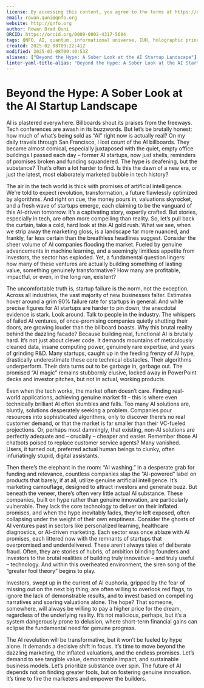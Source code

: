 ```yaml
---
license: By accessing this content, you agree to the terms at https://qnfo.org/LICENSE
email: rowan.quni@qnfo.org
website: http://qnfo.org
author: Rowan Brad Quni
ORCID: https://orcid.org/0009-0002-4317-5604
tags: QNFO, AI, quantum, informational universe, IUH, holographic principle
created: 2025-02-08T09:22:41Z
modified: 2025-03-08T09:40:53Z
aliases: ["Beyond the Hype: A Sober Look at the AI Startup Landscape"]
linter-yaml-title-alias: "Beyond the Hype: A Sober Look at the AI Startup Landscape"
---
```


# Beyond the Hype: A Sober Look at the AI Startup Landscape

AI is plastered everywhere. Billboards shout its praises from the freeways. Tech conferences are awash in its buzzwords. But let’s be brutally honest: how much of what’s being sold as “AI” right now is actually real? On my daily travels through San Francisco, I lost count of the AI billboards. They became almost comical, especially juxtaposed with the quiet, empty office buildings I passed each day – former AI startups, now just shells, reminders of promises broken and funding squandered. The hype is deafening, but the substance? That’s often a lot harder to find. Is this the dawn of a new era, or just the latest, most elaborately marketed bubble in tech history?

The air in the tech world is thick with promises of artificial intelligence. We’re told to expect revolution, transformation, a future flawlessly optimized by algorithms. And right on cue, the money pours in, valuations skyrocket, and a fresh wave of startups emerge, each claiming to be the vanguard of this AI-driven tomorrow. It’s a captivating story, expertly crafted. But stories, especially in tech, are often more compelling than reality.
So, let’s pull back the curtain, take a cold, hard look at this AI gold rush. What we see, when we strip away the marketing gloss, is a landscape far more nuanced, and frankly, far less certain than the breathless headlines suggest. Consider the sheer volume of AI companies flooding the market. Fueled by genuine advancements in machine learning, and a seemingly limitless appetite from investors, the sector has exploded. Yet, a fundamental question lingers: how many of these ventures are actually building something of lasting value, something genuinely transformative? How many are profitable, impactful, or even, in the long run, existent?

The uncomfortable truth is, startup failure is the norm, not the exception. Across all industries, the vast majority of new businesses falter. Estimates hover around a grim 90% failure rate for startups in general. And while precise figures for AI startups are harder to pin down, the anecdotal evidence is stark. Look around. Talk to people in the industry. The whispers of failed AI ventures, of once-promising companies quietly shutting their doors, are growing louder than the billboard boasts.
Why this brutal reality behind the dazzling facade? Because building real, functional AI is brutally hard. It’s not just about clever code. It demands mountains of meticulously cleaned data, insane computing power, genuinely rare expertise, and years of grinding R&D. Many startups, caught up in the feeding frenzy of AI hype, drastically underestimate these core technical obstacles. Their algorithms underperform. Their data turns out to be garbage in, garbage out. The promised “AI magic” remains stubbornly elusive, locked away in PowerPoint decks and investor pitches, but not in actual, working products.

Even when the tech works, the market often doesn’t care. Finding real-world applications, achieving genuine market fit – this is where even technically brilliant AI often stumbles and falls. Too many AI solutions are, bluntly, solutions desperately seeking a problem. Companies pour resources into sophisticated algorithms, only to discover there’s no real customer demand, or that the market is far smaller than their VC-fueled projections. Or, perhaps most damningly, that existing, non-AI solutions are perfectly adequate and – crucially – cheaper and easier. Remember those AI chatbots poised to replace customer service agents? Many vanished. Users, it turned out, preferred actual human beings to clunky, often infuriatingly stupid, digital assistants.

Then there’s the elephant in the room: “AI washing.” In a desperate grab for funding and relevance, countless companies slap the “AI-powered” label on products that barely, if at all, utilize genuine artificial intelligence. It’s marketing camouflage, designed to attract investors and generate buzz. But beneath the veneer, there’s often very little actual AI substance. These companies, built on hype rather than genuine innovation, are particularly vulnerable. They lack the core technology to deliver on their inflated promises, and when the hype inevitably fades, they’re left exposed, often collapsing under the weight of their own emptiness.
Consider the ghosts of AI ventures past in sectors like personalized learning, healthcare diagnostics, or AI-driven marketing. Each sector was once ablaze with AI promises, each littered now with the remnants of startups that overpromised and underdelivered. These aren’t always tales of deliberate fraud. Often, they are stories of hubris, of ambition blinding founders and investors to the brutal realities of building truly innovative – and truly useful – technology. And within this overheated environment, the siren song of the “greater fool theory” begins to play.

Investors, swept up in the current of AI euphoria, gripped by the fear of missing out on the next big thing, are often willing to overlook red flags, to ignore the lack of demonstrable results, and to invest based on compelling narratives and soaring valuations alone. The hope? That someone, somewhere, will always be willing to pay a higher price for the dream, regardless of the underlying reality. It’s not malicious, perhaps, but it’s a system dangerously prone to delusion, where short-term financial gains can eclipse the fundamental need for genuine progress.

The AI revolution will be transformative, but it won’t be fueled by hype alone. It demands a decisive shift in focus. It’s time to move beyond the dazzling marketing, the inflated valuations, and the endless promises. Let’s demand to see tangible value, demonstrable impact, and sustainable business models. Let’s prioritize substance over spin. The future of AI depends not on finding greater fools, but on fostering genuine innovation. It’s time to fire the marketers and empower the builders.
